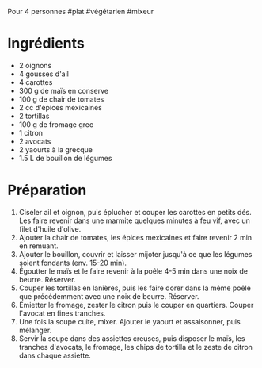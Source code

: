 Pour 4 personnes
#plat #végétarien #mixeur
# Ingrédients

- 2 oignons
- 4 gousses d'ail
- 4 carottes
- 300 g de maïs en conserve
- 100 g de chair de tomates 
- 2 cc d'épices mexicaines
- 2 tortillas
- 100 g de fromage grec
- 1 citron
- 2 avocats
- 2 yaourts à la grecque
- 1.5 L de bouillon de légumes

# Préparation

1. Ciseler ail et oignon, puis éplucher et couper les carottes en petits dés. Les faire revenir dans une marmite quelques minutes à feu vif, avec un filet d'huile d'olive. 
2. Ajouter la chair de tomates, les épices mexicaines et faire revenir 2 min en remuant. 
3. Ajouter le bouillon, couvrir et laisser mijoter jusqu'à ce que les légumes soient fondants (env. 15-20 min). 
4. Égoutter le maïs et le faire revenir à la poêle 4-5 min dans une noix de beurre. Réserver.
5. Couper les tortillas en lanières, puis les faire dorer dans la même poêle que précédemment avec une noix de beurre. Réserver.
6. Émietter le fromage, zester le citron puis le couper en quartiers. Couper l'avocat en fines tranches. 
7. Une fois la soupe cuite, mixer. Ajouter le yaourt et assaisonner, puis mélanger. 
8. Servir la soupe dans des assiettes creuses, puis disposer le maïs, les tranches d'avocats, le fromage, les chips de tortilla et le zeste de citron dans chaque assiette. 